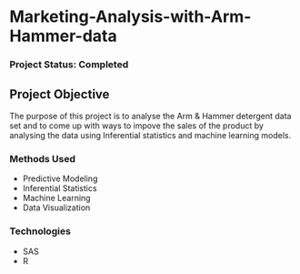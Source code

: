 # Marketing-Analysis-with-Arm-Hammer-data

### Project Status: Completed

## Project Objective
The purpose of this project is to analyse the Arm & Hammer detergent data set and to come up with ways to impove the sales of the product by analysing the data using Inferential statistics and machine learning models. 


### Methods Used
* Predictive Modeling
* Inferential Statistics
* Machine Learning
* Data Visualization

### Technologies
* SAS 
* R


